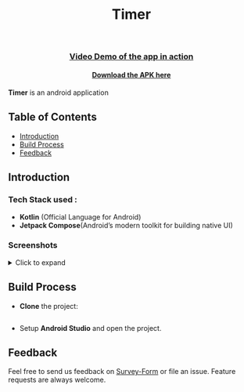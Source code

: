<h1 align="center"> Timer </h1> <br>

<a href=""><h3 align="center">Video Demo of the app in action</h4></a>

<a href="https://github.com/woinbo/Dreave/blob/main/apk/app-release.apk"><h4 align="center">Download the APK here</h4></a>

**Timer** is an android application 

## Table of Contents 

- [Introduction](#introduction)
- [Build Process](#build-process)
- [Feedback](#feedback)



## Introduction

### Tech Stack used :

* **Kotlin** (Official Language for Android)
* **Jetpack Compose**(Android’s modern toolkit for building native UI)

###  Screenshots
<details>
     <summary> Click to expand </summary>
  
   Welcome Page               |  Login Page               | Search           |  Profile Selection
:-------------------------:|:-------------------------:|:-------------------------:|:-------------------------:
![](https://drive.google.com/file/d/1MiinFn4j3fOaCcRg1OfJqGb7wMIQrPJm/view?usp=sharing)|![](https://drive.google.com/file/d/1gl1-LaDu-NO5l0fBsTebjzH_ext-gPfi/view?usp=sharing)|![](https://drive.google.com/file/d/16dRYSOTMwmkUlC7PNraiLYgGhmbvlKLI/view?usp=sharing)|![](https://drive.google.com/file/d/1dlE2E8AUQPgiekipVaYh82PVEjkgcabt/view?usp=sharing)|
  
  
</details>  

## Build Process


* **Clone** the project:

```

```
* Setup **Android Studio** and open the project.

## Feedback

Feel free to send us feedback on [Survey-Form](https://pk5myc71j2y.typeform.com/to/a1NEhEvo) or file an issue. Feature requests are always welcome.



